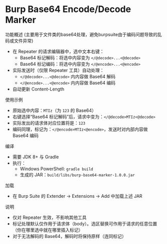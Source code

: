 # Burp Base64 Encode/Decode Marker

功能概述
(主要用于文件类的base64处理，避免burpsuite由于编码问题导致的乱码或文件异常)
- 在 Repeater 的请求编辑器中，选中文本右键：
  - Base64 标记解码：将选中内容变为 `</@decode>...<@decode>`
  - Base64 标记编码：将选中内容变为 `</@encode>...<@encode>`
- 实际发送时（仅限 Repeater 工具）自动处理：
  - `</@decode>...<@decode>` 内内容做 Base64 解码
  - `</@encode>...<@encode>` 内内容做 Base64 编码
- 自动更新 Content-Length

使用示例
- 原始选中内容：`MTIz`（为 `123` 的 Base64）
- 右键选择“Base64 标记解码”后，请求中变为：`</@decode>MTIz<@decode>`
- 实际发出的请求体对应位置将是：`123`
- 编码同理，标记为：`</@encode>MTIz<@encode>`，发送时对内部内容做 Base64 编码

编译
- 需要 JDK 8+ 与 Gradle
- 执行：
  - Windows PowerShell: `gradle build`
  - 生成的 JAR：`build/libs/burp-base64-marker-1.0.0.jar`

加载
- 在 Burp Suite 的 Extender -> Extensions -> Add 中加载上述 JAR

说明
- 仅对 Repeater 生效，不影响其他工具
- 标记处理默认仅作用于请求体（body）。选区替换可作用于请求的任意位置（你在哪里选中就在哪里插入标记）
- 对于无法解码的 Base64，解码时将保持原样（连同标记）
